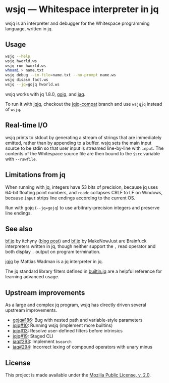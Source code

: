 # wsjq — Whitespace interpreter in jq

wsjq is an interpreter and debugger for the Whitespace programming language,
written in jq.

## Usage

```sh
wsjq --help
wsjq hworld.ws
wsjq run hworld.ws
whoami > name.txt
wsjq debug --in-file=name.txt --no-prompt name.ws
wsjq disasm fact.ws
wsjq --jq=gojq hworld.ws
```

wsjq works with jq 1.8.0, [gojq](https://github.com/itchyny/gojq), and [jaq](https://github.com/01mf02/jaq).

To run it with [jqjq](https://github.com/wader/jqjq), checkout the [jqjq-compat](https://github.com/thaliaarchi/wsjq/tree/jqjq-compat)
branch and use `wsjqjq` instead of `wsjq`.

## Real-time I/O

wsjq prints to stdout by generating a stream of strings that are immediately
emitted, rather than by appending to a buffer. wsjq sets the main input source
to be stdin so that user input is streamed line-by-line with `input`. The
contents of the Whitespace source file are then bound to the `$src` variable
with `--rawfile`.

## Limitations from jq

When running with jq, integers have 53 bits of precision, because jq uses 64-bit
floating point numbers, and `readc` collapses CRLF to LF on Windows, because
`input` strips line endings according to the current OS.

Run with gojq (`--jq=gojq`) to use arbitrary-precision integers and preserve
line endings.

## See also

[bf.jq](https://github.com/itchyny/brainfuck/blob/main/bf.jq) by itchyny
([blog post](https://itchyny.medium.com/json-formatter-written-in-jq-b716c281afd7))
and [bf.jq](https://github.com/MakeNowJust/bf.jq/blob/master/bf.jq) by
MakeNowJust are Brainfuck interpreters written in jq, though neither support the
`,` read operator and both display `.` output on program termination.

[jqjq](https://github.com/wader/jqjq) by Mattias Wadman is a jq interpreter in
jq.

The jq standard library filters defined in
[builtin.jq](https://github.com/jqlang/jq/blob/master/src/builtin.jq) are a
helpful reference for learning advanced usage.

## Upstream improvements

As a large and complex jq program, wsjq has directly driven several upstream
improvements.

- [gojq#186](https://github.com/itchyny/gojq/issues/186):
  Bug with nested path and variable-style parameters
- [jqjq#10](https://github.com/wader/jqjq/pull/10):
  Running wsjq (implement more builtins)
- [jqjq#13](https://github.com/wader/jqjq/pull/13):
  Resolve user-defined filters before intrinsics
- [jqjq#19](https://github.com/wader/jqjq/pull/19):
  Staged CLI
- [jaq#293](https://github.com/01mf02/jaq/issues/293):
  Implement `bsearch`
- [jaq#294](https://github.com/01mf02/jaq/issues/294):
  Incorrect lexing of compound operators with unary minus

## License

This project is made available under the
[Mozilla Public License, v. 2.0](https://mozilla.org/MPL/2.0/).
